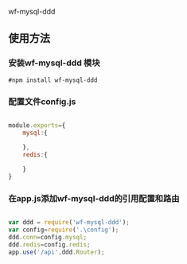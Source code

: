 wf-mysql-ddd


## 使用方法

### 安装wf-mysql-ddd 模块

```
#npm install wf-mysql-ddd
```


### 配置文件config.js
``` javascript

module.exports={
    mysql:{

    },
    redis:{
        
    }
}

```


### 在app.js添加wf-mysql-ddd的引用配置和路由

``` javascript

var ddd = require('wf-mysql-ddd');
var config=require('.\config');
ddd.conn=config.mysql;
ddd.redis=config.redis;
app.use('/api',ddd.Router);

```